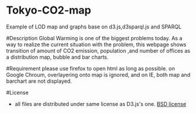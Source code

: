 # Tokyo-CO2-map
Example of LOD map and graphs base on d3.js,d3sparql.js and SPARQL

#Description
Global Warming is one of the biggest problems today. As a way to realize the current situation with the problem, this webpage shows transition of amount of CO2 emission, population ,and number of offices as a distribution map, bubble and bar charts.

#Requirement
please use firefox to open html as long as possible. on Google Chroum, overlayering onto map is ignored, and on IE, both map and barchart are not displayed.

#License
- all files are distributed under same license as D3.js's one. [BSD license](https://opensource.org/licenses/BSD-3-Clause)


